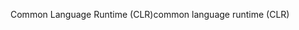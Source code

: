 <span data-ttu-id="30106-101">Common Language Runtime (CLR)</span><span class="sxs-lookup"><span data-stu-id="30106-101">common language runtime (CLR)</span></span>